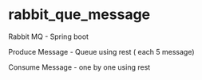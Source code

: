 # rabbit_que_message
Rabbit MQ - Spring boot

Produce Message - Queue using rest ( each 5 message)

Consume Message - one by one using rest 
